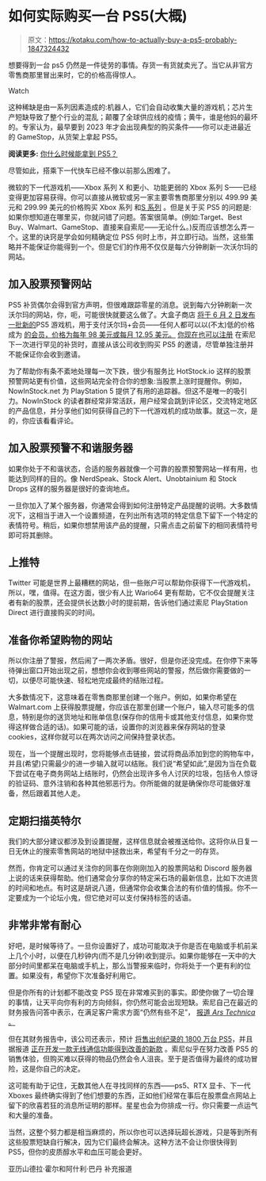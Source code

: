 # 如何实际购买一台 PS5(大概)

> 原文：<https://kotaku.com/how-to-actually-buy-a-ps5-probably-1847324432>

想要得到一台 ps5 仍然是一件徒劳的事情。存货一有货就卖光了。当它从非官方零售商那里冒出来时，它的价格高得惊人。

Watch

这种稀缺是由一系列因素造成的:机器人，它们会自动收集大量的游戏机；芯片生产短缺导致了整个行业的混乱；颠覆了全球供应线的疫情；黄牛，谁是他妈的最坏的。专家认为，最早要到 2023 年才会出现典型的购买条件——你可以走进最近的 GameStop，从货架上拿起 PS5。

**阅读更多:** [你什么时候能拿到 PS5？](https://kotaku.com/so-when-will-you-be-able-to-get-a-ps5-1846495060)

尽管如此，搭乘下一代快车已经不像以前那么困难了。

微软的下一代游戏机——Xbox 系列 X 和更小、功能更弱的 Xbox 系列 S——已经变得更加容易获得。你可以直接从微软或另一家主要零售商那里分别以 499.99 美元和 299.99 美元的价格购买 Xbox 系列 和[S 系列](https://www.xbox.com/en-us/configure/942J774TP9JN) 。但是关于买 PS5 的问题是:如果你想知道在哪里买，你就问错了问题。答案很简单。(例如:Target、Best Buy、Walmart、GameStop、直接来自索尼——无论什么。)反而应该想怎么弄一个。这里的诀窍是学会如何精确定位 PS5 何时上市，并立即行动。当然，这些策略并不能保证你能得到一个。但是它们的作用不仅仅是每六分钟刷新一次沃尔玛的网站。

## **加入股票预警网站**

PS5 补货偶尔会得到官方声明，但很难跟踪零星的消息。说到每六分钟刷新一次沃尔玛的网站，你，呃，可能很快就要这么做了。大盒子商店 [将于 6 月 2 日发布一批新的](https://corporate.walmart.com/newsroom/2022/05/18/walmart-to-host-one-weekend-only-savings-event-exclusively-for-walmart-members)PS5 游戏机，用于支付沃尔玛+会员——任何人都可以以(不太)低的价格 成为 [的会员，价格为每年 98 美元或每月 12.95 美元。](https://www.walmart.com/plus) [你现在也可以注册](https://www.playstation.com/en-us/ps5/register-to-buy/?smcid=psd-banner:en-us:ps5-registration-hero:pdc:shop) 在索尼下一次进行罕见的补货时，直接从该公司收到购买 PS5 的邀请，尽管单独注册并不能保证你会收到邀请。

为了帮助你有条不紊地处理每一次下跌，很少有服务比 HotStock.io 这样的股票预警网站更有价值，这些网站完全符合你的想象:当股票上涨时提醒你。例如，NowInStock.net 为 PlayStation 5 提供了有用的追踪器。但这不是唯一的吸引力。NowInStock 的读者群经常非常活跃，用户经常会跳到评论区，交流特定地区的产品信息，并分享他们如何获得自己的下一代游戏机的成功故事。就这一次，是的，你应该看看评论。

## 加入股票预警不和谐服务器

如果你处于不和谐状态，合适的服务器就像一个可靠的股票预警网站一样有用，也能达到同样的目的。像 NerdSpeak、Stock Alert、Unobtainium 和 Stock Drops 这样的服务器是很好的查询地点。

一旦你加入了某个服务器，你通常会得到如何注册特定产品提醒的说明。大多数情况下，这相当于进入一个设置频道，在列出所有选项的特定信息下留下一个特定的表情符号。稍后，如果你想禁用该产品的提醒，只需点击之前留下的相同表情符号即可将其删除。

## 上推特

Twitter 可能是世界上最糟糕的网站，但一些账户可以帮助你获得下一代游戏机，所以，嘿，值得。在这方面，很少有人比 Wario64 更有帮助，它不仅会提醒关注者有新的股票，还会提供长达数小时的提前期，告诉他们通过索尼 PlayStation Direct 进行直接购买的时间。

## 准备你希望购物的网站

所以你注册了警报，然后闹了一两次矛盾。很好，但是你还没完成。在你停下来等待弹出窗口开始出现之前，想想你会收到哪些网站的警报，然后做你需要做的一切，以便尽可能快速、轻松地完成最终的结账过程。

大多数情况下，这意味着在零售商那里创建一个账户。例如，如果你希望在 Walmart.com 上获得股票提醒，你应该在那里创建一个账户，输入尽可能多的信息，特别是你的送货地址和账单信息(保存你的信用卡或其他支付信息，如果你觉得这样做合适的话)。如果可能的话，设置你的浏览器来保存网站的登录 cookies，这样你就可以在两次访问之间保持登录状态。

现在，当一个提醒出现时，您将能够点击链接，尝试将商品添加到您的购物车中，并且(希望)只需最少的进一步输入就可以结账。我们说“希望如此”,是因为当在负载下尝试在电子商务网站上结账时，仍然会出现许多令人讨厌的垃圾，包括令人惊讶的验证码、意外注销和各种其他邪恶行为。你所能做的就是确保你尽可能做好准备，然后跟着其他人走。

## 定期扫描英特尔

我们的大部分建议都涉及到设置提醒，这样信息就会被推送给你。这将你从日复一日无休止的搜索零售网站的地狱中拯救出来，希望有千分之一的存货。

然而，你肯定可以通过关注你的同事在你刚刚加入的股票网站和 Discord 服务器上说的话来获得帮助。他们通常会分享你的特定采石场的最新信息，比如下次进货的时间和地点。有时这是胡说八道，但通常你会收集合法的有价值的情报。你不一定要成为一个论坛小鬼，但它绝对可以支付保持标签的话语。

## 非常非常有耐心

好吧，是时候等待了。一旦你设置好了，成功可能取决于你是否在电脑或手机前呆上几个小时，以便在几秒钟内(而不是几分钟)收到提示。如果你能够在一天中的大部分时间里都呆在电脑或手机上，那么当警报来临时，你将处于一个更有利的位置。如果没有，希望你下次准备好利用它。

但是你所有的计划都不能改变 PS5 现在非常难买到的事实。即使你做了一切合理的事情，让天平向你有利的方向倾斜，你仍然可能会出现短缺。索尼自己在最近的财务报告问答中表示，在满足客户需求方面“仍然有些不足”， [报道 *Ars Technica* 。](https://arstechnica.com/gaming/2022/05/sony-expects-ps5-will-still-be-in-short-supply-until-2023/)

但在其财务报告中，该公司还表示，预计 [将售出创纪录的 1800 万台 PS5](https://kotaku.com/ps5-console-restock-sony-playstation-covid-pandemic-chi-1848905530)，并且据报道 [正在开发一款无线通信功能得到改善的新款](https://www.videogameschronicle.com/news/sony-appears-to-have-registered-a-new-ps5-model-in-japan/) 。索尼似乎在努力改善 PS5 的销售体验，但购买难以获得的物品仍然会令人沮丧。至于是否值得为最终的成功冒险，这是你自己的决定。

这可能有助于记住，无数其他人在寻找同样的东西——ps5、RTX 显卡、下一代 Xboxes 最终确实得到了他们想要的东西，正如他们经常在事后在股票盘点网站上留下的欣喜若狂的消息所证明的那样。星星也会为你排成一行。你只需要一点运气和大量的准备。

当然，这整个努力都是相当麻烦的，所以你也可以选择玩超长游戏，只是等到所有这些股票短缺自行解决，因为它们最终会解决。这种方法不会让你很快得到 PS5，但你的皮质醇水平和血压可能会更好。

亚历山德拉·霍尔和阿什利·巴丹
补充报道